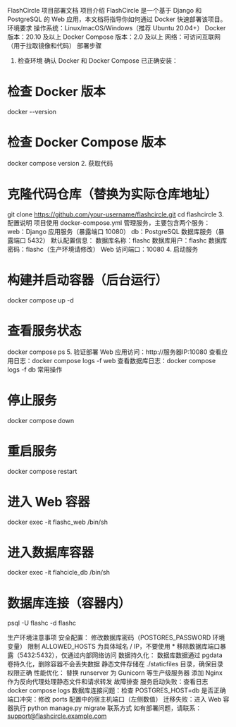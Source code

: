 FlashCircle 项目部署文档
项目介绍
FlashCircle 是一个基于 Django 和 PostgreSQL 的 Web 应用，本文档将指导你如何通过 Docker 快速部署该项目。
环境要求
操作系统：Linux/macOS/Windows（推荐 Ubuntu 20.04+）
Docker 版本：20.10 及以上
Docker Compose 版本：2.0 及以上
网络：可访问互联网（用于拉取镜像和代码）
部署步骤
1. 检查环境
确认 Docker 和 Docker Compose 已正确安装：
# 检查 Docker 版本
docker --version

# 检查 Docker Compose 版本
docker compose version
2. 获取代码
# 克隆代码仓库（替换为实际仓库地址）
git clone https://github.com/your-username/flashcircle.git
cd flashcircle
3. 配置说明
项目使用 docker-compose.yml 管理服务，主要包含两个服务：
web：Django 应用服务（暴露端口 10080）
db：PostgreSQL 数据库服务（暴露端口 5432）
默认配置信息：
数据库名称：flashc
数据库用户：flashc
数据库密码：flashc（生产环境请修改）
Web 访问端口：10080
4. 启动服务
# 构建并启动容器（后台运行）
docker compose up -d

# 查看服务状态
docker compose ps
5. 验证部署
Web 应用访问：http://服务器IP:10080
查看应用日志：docker compose logs -f web
查看数据库日志：docker compose logs -f db
常用操作
# 停止服务
docker compose down

# 重启服务
docker compose restart

# 进入 Web 容器
docker exec -it flashc_web /bin/sh

# 进入数据库容器
docker exec -it flahcicle_db /bin/sh

# 数据库连接（容器内）
psql -U flashc -d flashc

生产环境注意事项
安全配置：
修改数据库密码（POSTGRES_PASSWORD 环境变量）
限制 ALLOWED_HOSTS 为具体域名 / IP，不要使用 *
移除数据库端口暴露（5432:5432），仅通过内部网络访问
数据持久化：
数据库数据通过 pgdata 卷持久化，删除容器不会丢失数据
静态文件存储在 ./staticfiles 目录，确保目录权限正确
性能优化：
替换 runserver 为 Gunicorn 等生产级服务器
添加 Nginx 作为反向代理处理静态文件和请求转发
故障排查
服务启动失败：查看日志 docker compose logs
数据库连接问题：检查 POSTGRES_HOST=db 是否正确
端口冲突：修改 ports 配置中的宿主机端口（左侧数值）
迁移失败：进入 Web 容器执行 python manage.py migrate
联系方式
如有部署问题，请联系：support@flashcircle.example.com
